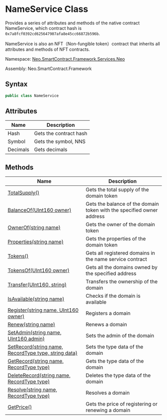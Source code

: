 # NameService Class

Provides a series of attributes and methods of the native contract NameService, which contract hash is  `0x7a8fcf0392cd625647907afa8e45cc66872b596b`.

NameService is also an NFT（Non-fungible token）contract that inherits all attributes and methods of NFT contracts.

Namespace: [Neo.SmartContract.Framework.Services.Neo](../neo.md)

Assembly: Neo.SmartContract.Framework

## Syntax

```c#
public class NameService 
```

## Attributes

| Name  | Description    |
| -------- | ----------------- |
| Hash     | Gets the contract hash          |
| Symbol   | Gets the symbol, NNS |
| Decimals | Gets decimals        |

## Methods

| Name | Description |
| ---- | ---- |
| [TotalSupply()](NameService/TotalSupply.md) | Gets the total supply of the domain token                                |
| [BalanceOf(UInt160 owner)](NameService/BalanceOf.md) | Gets the balance of the domain token with the specified owner address     |
| [OwnerOf(string name)](NameService/OwnerOf.md) | Gets the owner of the domain token|
| [Properties(string name)](NameService/Properties.md) | Gets the properties of the domain token |
| [Tokens()](NameService/Tokens.md) | Gets all registered domains in the name service contract |
| [TokensOf(UInt160 owner)](NameService/TokensOf.md) | Gets all the domains owned by the specified address |
| [Transfer(UInt160, string)](NameService/Transfer.md) | Transfers the ownership of the domain                                  |
| [IsAvailable(string name)](NameService/IsAvailable.md) | Checks if the domain is available |
| [Register(string name, UInt160 owner)](NameService/Register.md) | Registers a domain |
| [Renew(string name)](NameService/Renew.md) | Renews a domain |
| [SetAdmin(string name, UInt160 admin)](NameService/SetAdmin.md) | Sets the admin of the domain |
| [SetRecord(string name, RecordType type, string data)](NameService/SetRecord.md) | Sets the type data of the domain |
| [GetRecord(string name, RecordType type)](NameService/GetRecord.md) | Gets the type data of the domain |
| [DeleteRecord(string name, RecordType type)](NameService/DeleteRecord.md) | Deletes the type data of the domain |
| [Resolve(string name, RecordType type)](NameService/Resolve.md) | Resolves a domain |
| [GetPrice()](NameService/GetPrice.md) | Gets the price of registering or renewing a domain |
